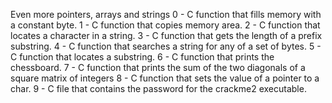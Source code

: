 Even more pointers, arrays and strings
0 - C function that fills memory with a constant byte. 1 - C function that copies memory area. 2 - C function that locates a character in a string. 3 - C function that gets the length of a prefix substring. 4 - C function that searches a string for any of a set of bytes. 5 - C function that locates a substring. 6 - C function that prints the chessboard. 7 - C function that prints the sum of the two diagonals of a square matrix of integers 8 - C function that sets the value of a pointer to a char. 9 - C file that contains the password for the crackme2 executable.
